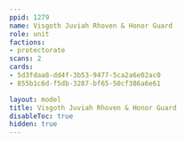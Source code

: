 ```yaml
---
ppid: 1279
name: Visgoth Juviah Rhoven & Honor Guard
role: unit
factions:
- protectorate
scans: 2
cards:
- 5d3fdaa8-dd4f-3b53-9477-5ca2a6e02ac0
- 855b1c6d-f5db-3287-bf65-50cf386a6e61

layout: model
title: Visgoth Juviah Rhoven & Honor Guard
disableToc: true
hidden: true
---
```


